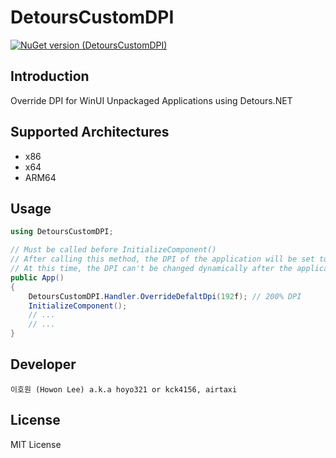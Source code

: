 # DetoursCustomDPI

[![NuGet version (DetoursCustomDPI)](https://img.shields.io/nuget/v/DetoursCustomDPI.svg?style=flat-square)](https://www.nuget.org/packages/DetoursCustomDPI/)

## Introduction
Override DPI for WinUI Unpackaged Applications using Detours.NET

## Supported Architectures
- x86
- x64
- ARM64

## Usage
```csharp
using DetoursCustomDPI;

// Must be called before InitializeComponent()
// After calling this method, the DPI of the application will be set to the specified value
// At this time, the DPI can't be changed dynamically after the application starts
public App()
{
	DetoursCustomDPI.Handler.OverrideDefaltDpi(192f); // 200% DPI
	InitializeComponent();
	// ...
	// ...
}
```

## Developer
`이호원 (Howon Lee) a.k.a hoyo321 or kck4156, airtaxi`

## License
MIT License
